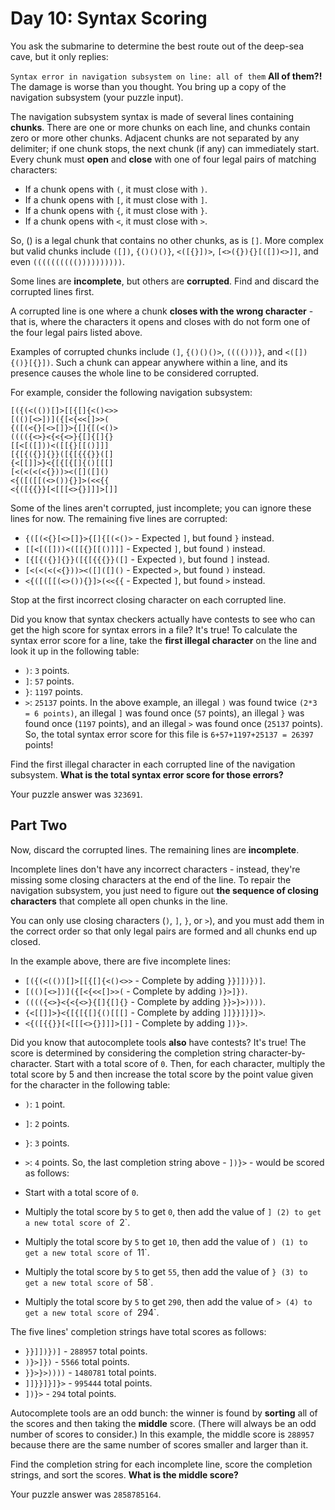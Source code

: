 # Day 10: Syntax Scoring
You ask the submarine to determine the best route out of the deep-sea cave, but it only replies:

`Syntax error in navigation subsystem on line: all of them`
**All of them?!** The damage is worse than you thought. You bring up a copy of the navigation subsystem (your puzzle input).

The navigation subsystem syntax is made of several lines containing **chunks**. There are one or more chunks on each line, and chunks contain zero or more other chunks. Adjacent chunks are not separated by any delimiter; if one chunk stops, the next chunk (if any) can immediately start. Every chunk must **open** and **close** with one of four legal pairs of matching characters:

 - If a chunk opens with `(`, it must close with `)`.
 - If a chunk opens with `[`, it must close with `]`.
 - If a chunk opens with `{`, it must close with `}`.
 - If a chunk opens with `<`, it must close with `>`.

So, () is a legal chunk that contains no other chunks, as is `[]`. More complex but valid chunks include `([])`, `{()()()}`, `<([{}])>`, `[<>({}){}[([])<>]]`, and even `(((((((((())))))))))`.

Some lines are **incomplete**, but others are **corrupted**. Find and discard the corrupted lines first.

A corrupted line is one where a chunk **closes with the wrong character** - that is, where the characters it opens and closes with do not form one of the four legal pairs listed above.

Examples of corrupted chunks include `(]`, `{()()()>`, `(((()))}`, and `<([]){()}[{}])`. Such a chunk can appear anywhere within a line, and its presence causes the whole line to be considered corrupted.

For example, consider the following navigation subsystem:
```
[({(<(())[]>[[{[]{<()<>>
[(()[<>])]({[<{<<[]>>(
{([(<{}[<>[]}>{[]{[(<()>
(((({<>}<{<{<>}{[]{[]{}
[[<[([]))<([[{}[[()]]]
[{[{({}]{}}([{[{{{}}([]
{<[[]]>}<{[{[{[]{()[[[]
[<(<(<(<{}))><([]([]()
<{([([[(<>()){}]>(<<{{
<{([{{}}[<[[[<>{}]]]>[]]
```
Some of the lines aren't corrupted, just incomplete; you can ignore these lines for now. The remaining five lines are corrupted:

 - `{([(<{}[<>[]}>{[]{[(<()>` - Expected `]`, but found `}` instead.
 - `[[<[([]))<([[{}[[()]]]` - Expected `]`, but found `)` instead.
 - `[{[{({}]{}}([{[{{{}}([]` - Expected `)`, but found `]` instead.
 - `[<(<(<(<{}))><([]([]()` - Expected `>`, but found `)` instead.
 - `<{([([[(<>()){}]>(<<{{` - Expected `]`, but found `>` instead.

Stop at the first incorrect closing character on each corrupted line.

Did you know that syntax checkers actually have contests to see who can get the high score for syntax errors in a file? It's true! To calculate the syntax error score for a line, take the **first illegal character** on the line and look it up in the following table:

 - `)`: `3` points.
 - `]`: `57` points.
 - `}`: `1197` points.
 - `>`: `25137` points.
In the above example, an illegal `)` was found twice `(2*3 = 6 points)`, an illegal `]` was found once (`57` points), an illegal `}` was found once (`1197` points), and an illegal `>` was found once (`25137` points). So, the total syntax error score for this file is `6+57+1197+25137 = 26397` points!

Find the first illegal character in each corrupted line of the navigation subsystem. **What is the total syntax error score for those errors?**

Your puzzle answer was `323691`.

## Part Two
Now, discard the corrupted lines. The remaining lines are **incomplete**.

Incomplete lines don't have any incorrect characters - instead, they're missing some closing characters at the end of the line. To repair the navigation subsystem, you just need to figure out **the sequence of closing characters** that complete all open chunks in the line.

You can only use closing characters (`)`, `]`, `}`, or `>`), and you must add them in the correct order so that only legal pairs are formed and all chunks end up closed.

In the example above, there are five incomplete lines:

 - `[({(<(())[]>[[{[]{<()<>>` - Complete by adding `}}]])})]`.
 - `[(()[<>])]({[<{<<[]>>(` - Complete by adding `)}>]})`.
 - `(((({<>}<{<{<>}{[]{[]{}` - Complete by adding `}}>}>))))`.
 - `{<[[]]>}<{[{[{[]{()[[[]` - Complete by adding `]]}}]}]}>`.
 - `<{([{{}}[<[[[<>{}]]]>[]]` - Complete by adding `])}>`.

Did you know that autocomplete tools **also** have contests? It's true! The score is determined by considering the completion string character-by-character. Start with a total score of `0`. Then, for each character, multiply the total score by 5 and then increase the total score by the point value given for the character in the following table:

 - `)`: `1` point.
 - `]`: `2` points.
 - `}`: `3` points.
 - `>`: `4` points.
So, the last completion string above - `])}>` - would be scored as follows:

 - Start with a total score of `0`.
 - Multiply the total score by `5` to get `0`, then add the value of `] (2) to get a new total score of `2`.
 - Multiply the total score by `5` to get `10`, then add the value of `) (1) to get a new total score of `11`.
 - Multiply the total score by `5` to get `55`, then add the value of `} (3) to get a new total score of `58`.
 - Multiply the total score by `5` to get `290`, then add the value of `> (4) to get a new total score of `294`.

The five lines' completion strings have total scores as follows:

 - `}}]])})]` - `288957` total points.
 - `)}>]})` - `5566` total points.
 - `}}>}>))))` - `1480781` total points.
 - `]]}}]}]}>` - `995444` total points.
 - `])}>` - `294` total points.

Autocomplete tools are an odd bunch: the winner is found by **sorting** all of the scores and then taking the **middle** score. (There will always be an odd number of scores to consider.) In this example, the middle score is `288957` because there are the same number of scores smaller and larger than it.

Find the completion string for each incomplete line, score the completion strings, and sort the scores. **What is the middle score?**

Your puzzle answer was `2858785164`.
